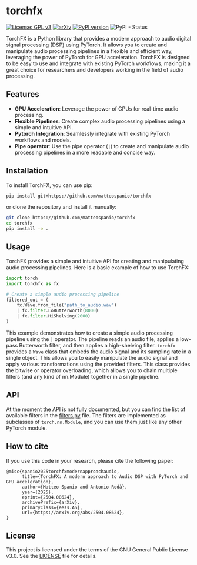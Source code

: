 # torchfx

[![License: GPL v3](https://img.shields.io/badge/License-GPLv3-blue.svg)](https://www.gnu.org/licenses/gpl-3.0)
[![arXiv](https://img.shields.io/badge/arXiv-2504.08624-b31b1b.svg)](https://arxiv.org/abs/2504.08624)
[![PyPI version](https://badge.fury.io/py/torchfx.svg)](https://badge.fury.io/py/torchfx)
![PyPI - Status](https://img.shields.io/pypi/status/torchfx)

TorchFX is a Python library that provides a modern approach to audio digital signal processing (DSP) using PyTorch. It allows you to create and manipulate audio processing pipelines in a flexible and efficient way, leveraging the power of PyTorch for GPU acceleration.
TorchFX is designed to be easy to use and integrate with existing PyTorch workflows, making it a great choice for researchers and developers working in the field of audio processing.

## Features
- **GPU Acceleration**: Leverage the power of GPUs for real-time audio processing.
- **Flexible Pipelines**: Create complex audio processing pipelines using a simple and intuitive API.
- **Pytorch Integration**: Seamlessly integrate with existing PyTorch workflows and models.
- **Pipe operator**: Use the pipe operator (`|`) to create and manipulate audio processing pipelines in a more readable and concise way.

## Installation

To install TorchFX, you can use pip:

```bash
pip install git+https://github.com/matteospanio/torchfx
```
or clone the repository and install it manually:

```bash
git clone https://github.com/matteospanio/torchfx
cd torchfx
pip install -e .
```

## Usage

TorchFX provides a simple and intuitive API for creating and manipulating audio processing pipelines. Here is a basic example of how to use TorchFX:

```python
import torch
import torchfx as fx

# Create a simple audio processing pipeline
filtered_out = (
    fx.Wave.from_file("path_to_audio.wav")
    | fx.filter.LoButterworth(8000)
    | fx.filter.HiShelving(2000)
)
```

This example demonstrates how to create a simple audio processing pipeline using the `|` operator. The pipeline reads an audio file, applies a low-pass Butterworth filter, and then applies a high-shelving filter.
`torchfx` provides a `Wave` class that embeds the audio signal and its sampling rate in a single object. This allows you to easily manipulate the audio signal and apply various transformations using the provided filters. This class provides the bitwise or operator overloading, which allows you to chain multiple filters (and any kind of nn.Module) together in a single pipeline.

## API

At the moment the API is not fully documented, but you can find the list of available filters in the [filters.py](src/torchfx/filter/__init__.py) file. The filters are implemented as subclasses of `torch.nn.Module`, and you can use them just like any other PyTorch module.

## How to cite

If you use this code in your research, please cite the following paper:

```
@misc{spanio2025torchfxmodernapproachaudio,
      title={TorchFX: A modern approach to Audio DSP with PyTorch and GPU acceleration},
      author={Matteo Spanio and Antonio Rodà},
      year={2025},
      eprint={2504.08624},
      archivePrefix={arXiv},
      primaryClass={eess.AS},
      url={https://arxiv.org/abs/2504.08624},
}
```

## License

This project is licensed under the terms of the GNU General Public License v3.0. See the [LICENSE](LICENSE) file for details.

